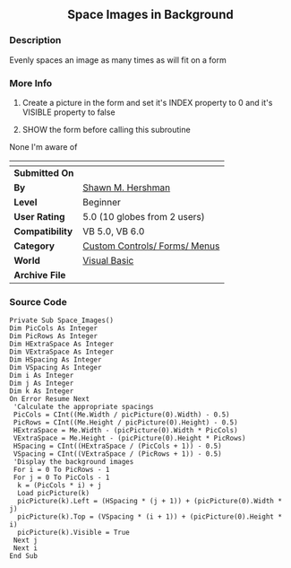 ﻿<div align="center">

## Space Images in Background


</div>

### Description

Evenly spaces an image as many times as will fit on a form
 
### More Info
 
1) Create a picture in the form and set it's INDEX property to 0 and it's VISIBLE property to false

2) SHOW the form before calling this subroutine

None I'm aware of


<span>             |<span>
---                |---
**Submitted On**   |
**By**             |[Shawn M\. Hershman](https://github.com/Planet-Source-Code/PSCIndex/blob/master/ByAuthor/shawn-m-hershman.md)
**Level**          |Beginner
**User Rating**    |5.0 (10 globes from 2 users)
**Compatibility**  |VB 5\.0, VB 6\.0
**Category**       |[Custom Controls/ Forms/  Menus](https://github.com/Planet-Source-Code/PSCIndex/blob/master/ByCategory/custom-controls-forms-menus__1-4.md)
**World**          |[Visual Basic](https://github.com/Planet-Source-Code/PSCIndex/blob/master/ByWorld/visual-basic.md)
**Archive File**   |[](https://github.com/Planet-Source-Code/shawn-m-hershman-space-images-in-background__1-7348/archive/master.zip)





### Source Code

```
Private Sub Space_Images()
Dim PicCols As Integer
Dim PicRows As Integer
Dim HExtraSpace As Integer
Dim VExtraSpace As Integer
Dim HSpacing As Integer
Dim VSpacing As Integer
Dim i As Integer
Dim j As Integer
Dim k As Integer
On Error Resume Next
 'Calculate the appropriate spacings
 PicCols = CInt((Me.Width / picPicture(0).Width) - 0.5)
 PicRows = CInt((Me.Height / picPicture(0).Height) - 0.5)
 HExtraSpace = Me.Width - (picPicture(0).Width * PicCols)
 VExtraSpace = Me.Height - (picPicture(0).Height * PicRows)
 HSpacing = CInt((HExtraSpace / (PicCols + 1)) - 0.5)
 VSpacing = CInt((VExtraSpace / (PicRows + 1)) - 0.5)
 'Display the background images
 For i = 0 To PicRows - 1
 For j = 0 To PicCols - 1
  k = (PicCols * i) + j
  Load picPicture(k)
  picPicture(k).Left = (HSpacing * (j + 1)) + (picPicture(0).Width * j)
  picPicture(k).Top = (VSpacing * (i + 1)) + (picPicture(0).Height * i)
  picPicture(k).Visible = True
 Next j
 Next i
End Sub
```

